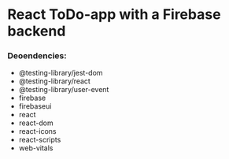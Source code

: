 # React ToDo-app with a Firebase backend


### Deoendencies: 
- @testing-library/jest-dom
- @testing-library/react
- @testing-library/user-event
- firebase
- firebaseui
- react
- react-dom
- react-icons
- react-scripts
- web-vitals
